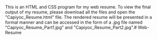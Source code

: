 
This is an HTML and CSS program for my web resume. To view the final output of my resume, please download all the files and open the "Capiyoc_Resume.html" file. The rendered resume will be presented in a formal manner and can be accessed in the form of a .jpg file named "Capiyoc_Resume_Part1.jpg" and "Capiyoc_Resume_Part2.jpg".# Web-Resume
